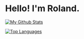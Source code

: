 # Hello! I'm Roland.
[![My Github Stats](https://github-readme-stats.vercel.app/api?username=NotRoland&theme=radical)](https://github.com/anuraghazra/github-readme-stats)

[![Top Languages](https://github-readme-stats.vercel.app/api/top-langs/?username=NotRoland&layout=compact&theme=radical&langs_count=6)](https://github.com/anuraghazra/github-readme-stats)

